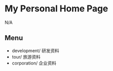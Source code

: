# My Personal Home Page

  N/A

## Menu

- development/ 研发资料
- tour/ 旅游资料
- corporation/ 企业资料

  
  

